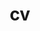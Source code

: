 ---
layout: cv
permalink: /cv/
title: cv
nav: true
nav_order: 2
cv_pdf: kanopkacv.pdf
description: My complete CV is also available as a .pdf download
toc:
  sidebar: left
---